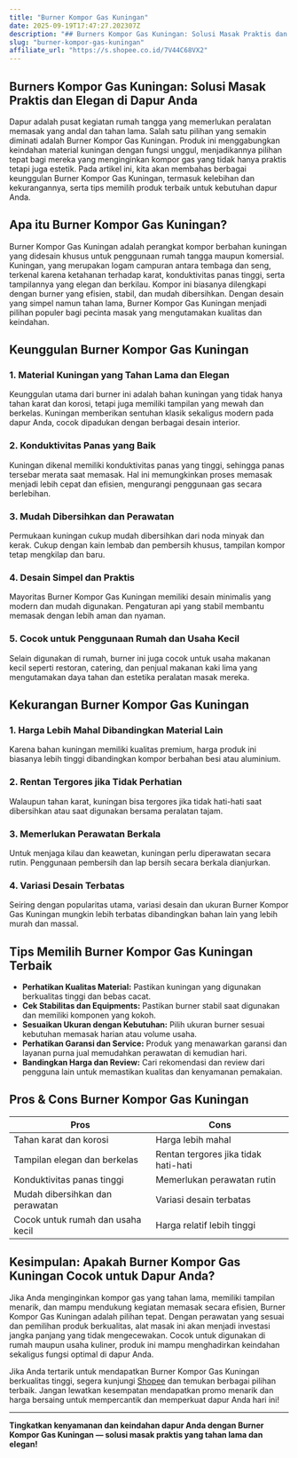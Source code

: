 ```yaml
---
title: "Burner Kompor Gas Kuningan"
date: 2025-09-19T17:47:27.202307Z
description: "## Burners Kompor Gas Kuningan: Solusi Masak Praktis dan Elegan di Dapur Anda..."
slug: "burner-kompor-gas-kuningan"
affiliate_url: "https://s.shopee.co.id/7V44C68VX2"
---
```

## Burners Kompor Gas Kuningan: Solusi Masak Praktis dan Elegan di Dapur Anda

Dapur adalah pusat kegiatan rumah tangga yang memerlukan peralatan memasak yang andal dan tahan lama. Salah satu pilihan yang semakin diminati adalah Burner Kompor Gas Kuningan. Produk ini menggabungkan keindahan material kuningan dengan fungsi unggul, menjadikannya pilihan tepat bagi mereka yang menginginkan kompor gas yang tidak hanya praktis tetapi juga estetik. Pada artikel ini, kita akan membahas berbagai keunggulan Burner Kompor Gas Kuningan, termasuk kelebihan dan kekurangannya, serta tips memilih produk terbaik untuk kebutuhan dapur Anda.

## Apa itu Burner Kompor Gas Kuningan?

Burner Kompor Gas Kuningan adalah perangkat kompor berbahan kuningan yang didesain khusus untuk penggunaan rumah tangga maupun komersial. Kuningan, yang merupakan logam campuran antara tembaga dan seng, terkenal karena ketahanan terhadap karat, konduktivitas panas tinggi, serta tampilannya yang elegan dan berkilau. Kompor ini biasanya dilengkapi dengan burner yang efisien, stabil, dan mudah dibersihkan. Dengan desain yang simpel namun tahan lama, Burner Kompor Gas Kuningan menjadi pilihan populer bagi pecinta masak yang mengutamakan kualitas dan keindahan.

## Keunggulan Burner Kompor Gas Kuningan

### 1. Material Kuningan yang Tahan Lama dan Elegan

Keunggulan utama dari burner ini adalah bahan kuningan yang tidak hanya tahan karat dan korosi, tetapi juga memiliki tampilan yang mewah dan berkelas. Kuningan memberikan sentuhan klasik sekaligus modern pada dapur Anda, cocok dipadukan dengan berbagai desain interior.

### 2. Konduktivitas Panas yang Baik

Kuningan dikenal memiliki konduktivitas panas yang tinggi, sehingga panas tersebar merata saat memasak. Hal ini memungkinkan proses memasak menjadi lebih cepat dan efisien, mengurangi penggunaan gas secara berlebihan.

### 3. Mudah Dibersihkan dan Perawatan

Permukaan kuningan cukup mudah dibersihkan dari noda minyak dan kerak. Cukup dengan kain lembab dan pembersih khusus, tampilan kompor tetap mengkilap dan baru.

### 4. Desain Simpel dan Praktis

Mayoritas Burner Kompor Gas Kuningan memiliki desain minimalis yang modern dan mudah digunakan. Pengaturan api yang stabil membantu memasak dengan lebih aman dan nyaman.

### 5. Cocok untuk Penggunaan Rumah dan Usaha Kecil

Selain digunakan di rumah, burner ini juga cocok untuk usaha makanan kecil seperti restoran, catering, dan penjual makanan kaki lima yang mengutamakan daya tahan dan estetika peralatan masak mereka.

## Kekurangan Burner Kompor Gas Kuningan

### 1. Harga Lebih Mahal Dibandingkan Material Lain

Karena bahan kuningan memiliki kualitas premium, harga produk ini biasanya lebih tinggi dibandingkan kompor berbahan besi atau aluminium.

### 2. Rentan Tergores jika Tidak Perhatian

Walaupun tahan karat, kuningan bisa tergores jika tidak hati-hati saat dibersihkan atau saat digunakan bersama peralatan tajam.

### 3. Memerlukan Perawatan Berkala

Untuk menjaga kilau dan keawetan, kuningan perlu diperawatan secara rutin. Penggunaan pembersih dan lap bersih secara berkala dianjurkan.

### 4. Variasi Desain Terbatas

Seiring dengan popularitas utama, variasi desain dan ukuran Burner Kompor Gas Kuningan mungkin lebih terbatas dibandingkan bahan lain yang lebih murah dan massal.

## Tips Memilih Burner Kompor Gas Kuningan Terbaik

- **Perhatikan Kualitas Material:** Pastikan kuningan yang digunakan berkualitas tinggi dan bebas cacat.
- **Cek Stabilitas dan Equipments:** Pastikan burner stabil saat digunakan dan memiliki komponen yang kokoh.
- **Sesuaikan Ukuran dengan Kebutuhan:** Pilih ukuran burner sesuai kebutuhan memasak harian atau volume usaha.
- **Perhatikan Garansi dan Service:** Produk yang menawarkan garansi dan layanan purna jual memudahkan perawatan di kemudian hari.
- **Bandingkan Harga dan Review:** Cari rekomendasi dan review dari pengguna lain untuk memastikan kualitas dan kenyamanan pemakaian.

## Pros & Cons Burner Kompor Gas Kuningan

| Pros | Cons |
| --- | --- |
| Tahan karat dan korosi | Harga lebih mahal |
| Tampilan elegan dan berkelas | Rentan tergores jika tidak hati-hati |
| Konduktivitas panas tinggi | Memerlukan perawatan rutin |
| Mudah dibersihkan dan perawatan | Variasi desain terbatas |
| Cocok untuk rumah dan usaha kecil | Harga relatif lebih tinggi |

## Kesimpulan: Apakah Burner Kompor Gas Kuningan Cocok untuk Dapur Anda?

Jika Anda menginginkan kompor gas yang tahan lama, memiliki tampilan menarik, dan mampu mendukung kegiatan memasak secara efisien, Burner Kompor Gas Kuningan adalah pilihan tepat. Dengan perawatan yang sesuai dan pemilihan produk berkualitas, alat masak ini akan menjadi investasi jangka panjang yang tidak mengecewakan. Cocok untuk digunakan di rumah maupun usaha kuliner, produk ini mampu menghadirkan keindahan sekaligus fungsi optimal di dapur Anda.

Jika Anda tertarik untuk mendapatkan Burner Kompor Gas Kuningan berkualitas tinggi, segera kunjungi [Shopee](https://s.shopee.co.id/7V44C68VX2) dan temukan berbagai pilihan terbaik. Jangan lewatkan kesempatan mendapatkan promo menarik dan harga bersaing untuk mempercantik dan memperkuat dapur Anda hari ini!

---

**Tingkatkan kenyamanan dan keindahan dapur Anda dengan Burner Kompor Gas Kuningan — solusi masak praktis yang tahan lama dan elegan!**